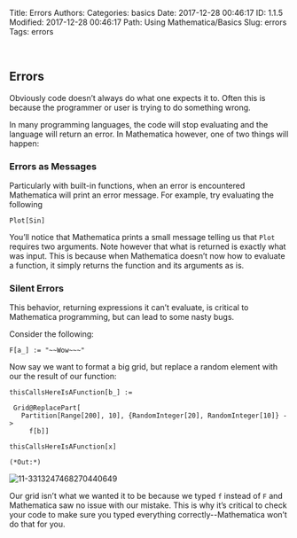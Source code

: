 Title: Errors
Authors: 
Categories: basics
Date: 2017-12-28 00:46:17
ID: 1.1.5
Modified: 2017-12-28 00:46:17
Path: Using Mathematica/Basics
Slug: errors
Tags: errors

<a id="errors" style="width:0;height:0;margin:0;padding:0;">&zwnj;</a>

## Errors

Obviously code doesn’t always do what one expects it to. Often this is because the programmer or user is trying to do something wrong.

In many programming languages, the code will stop evaluating and the language will return an error. In Mathematica however, one of two things will happen:

### Errors as Messages

Particularly with built-in functions, when an error is encountered Mathematica will print an error message. For example, try evaluating the following

	Plot[Sin]

You’ll notice that Mathematica prints a small message telling us that  ```Plot```  requires two arguments. Note however that what is returned is exactly what was input. This is because when Mathematica doesn’t now how to evaluate a function, it simply returns the function and its arguments as is.

### Silent Errors

This behavior, returning expressions it can’t evaluate, is critical to Mathematica programming, but can lead to some nasty bugs.

Consider the following:

	F[a_] := "~~Wow~~~"

Now say we want to format a big grid, but replace a random element with our the result of our function:

	thisCallsHereIsAFunction[b_] :=
	  
	 Grid@ReplacePart[
	   Partition[Range[200], 10], {RandomInteger[20], RandomInteger[10]} ->
	     f[b]]

	thisCallsHereIsAFunction[x]

	(*Out:*)
	
![11-3313247468270440649]({filename}/img/11-3313247468270440649.png)

Our grid isn’t what we wanted it to be because we typed  ```f```  instead of  ```F```  and Mathematica saw no issue with our mistake. This is why it’s critical to check your code to make sure you typed everything correctly--Mathematica won’t do that for you.